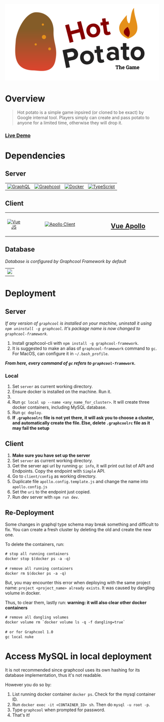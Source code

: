 <p align="center"><img width="600" src="/client/static/hot_potato_logo.png" alt="Hot Potato Game logo"></p>



# Overview

> Hot potato is a simple game inpsired (or cloned to be exact) by Google internal tool. Players simply can create and pass potato to anyone for a limited time, otherwise they will drop it.

### [Live Demo](https://albertlucianto.github.io/hot-potato)

# Dependencies

## Server

<table>
  <tbody>
    <tr>
      <td align="center" valign="middle">
        <a href="https://github.com/graphql/graphql-js">
          <img width="180" src="https://marmelab.com/images/blog/graphql/logo.png" alt="GraphQL">
        </a>
      </td>
      <td align="center" valign="middle">
        <a href="https://github.com/graphcool/graphcool">
          <img width="220" src="http://mvp-space.com/img/partners/graphcool.svg" alt="Graphcool">
        </a>
      </td>
      <td align="center" valign="middle">
        <a href="https://www.docker.com/">
          <img width="180" src="https://www.fullstackpython.com/img/logos/docker-wide.png" alt="Docker">
        </a>
      </td>
      <td align="center" valign="middle">
        <a href="https://www.typescriptlang.org/">
          <img width="120" src="https://d33wubrfki0l68.cloudfront.net/0579d394494deca6039254f27da3036f05a7ea05/8e284/images/typescript.png" alt="TypeScript">
        </a>
      </td>
    </tr>
  </tbody>
</table>




## Client

<table>
  <tbody>
    <tr>
      <td align="center" valign="middle">
        <a href="https://vuejs.org/">
          <img width="250" src="https://user-images.githubusercontent.com/7110136/29002856-9a237b36-7ab4-11e7-9f51-a0521d5c7a9b.png" alt="VueJS">
        </a>
      </td>
      <td align="center" valign="middle" width="250">
        <a href="https://www.apollographql.com">
          <img width="200" src="http://optics-docs.apollodata.com/images/logo-apollo-space-left.svg" alt="Apollo Client">
        </a>
      </td>
      <td align="center" valign="middle" width="200">
        <a href="https://github.com/Akryum/vue-apollo">
          <h2>Vue Apollo</h2>
        </a>
      </td>
    </tr>
  </tbody>
</table>


## Database

_Database is configured by Graphcool Framework by default_

<table>
  <tbody>
    <tr>
      <td align="center" valign="middle">
        <a href="https://www.mysql.com/">
          <img width="150" src="https://upload.wikimedia.org/wikipedia/en/thumb/6/62/MySQL.svg/1200px-MySQL.svg.png">
        </a>
      </td>
    </tr>
  </tbody>
</table>

# Deployment

## Server

_If any version of `graphcool` is installed on your machine, uninstall it using `npm uninstall -g graphcool`. It's package name is now changed to `graphcool-framework`._

1. Install graphcool-cli with `npm install -g graphcool-framework`.
2. It is suggested to make an alias of `graphcool-framework` command to `gc`. For MacOS, can configure it in `~/.bash_profile`.

___From here, every command of `gc` refers to `graphcool-framework`.___

### Local

1. Set `server` as current working directory.
2. Ensure docker is installed on the machine. Run it.
3. 
4. Run `gc local up --name <any_name_for_cluster>`. It will create three docker containers, including MySQL database.
5. Run `gc deploy`.
6. **If `.graphcoolrc` file is not yet there, it will ask you to choose a cluster, and automatically create the file. Else, delete `.graphcoolrc` file as it may fail the setup**

## Client

1. **Make sure you have set up the server**
2. Set `server` as current working directory.
3. Get the server api url by running `gc info`, it will print out list of API and Endpoints. Copy the endpoint with `Simple` API.
4. Go to `client/config` as working directory.
5. Duplicate file `apollo.config.template.js` and change the name into `apollo.config.js`
6. Set the `uri` to the endpoint just copied.
7. Run dev server with `npm run dev`.

## Re-Deployment

Some changes in graphql type schema may break something and difficult to fix. You can create a fresh cluster by deleting the old and create the new one.

To delete the containers, run:

```shell
# stop all running containers
docker stop $(docker ps -a -q)

# remove all running containers
docker rm $(docker ps -a -q)
```

But, you may encounter this error when deploying with the same project name: `project <project_name> already exists`. It was caused by dangling volume in docker.

Thus, to clear them, lastly run: **warning: it will also clear other docker containers**

```shell
# remove all dangling volumes
docker volume rm `docker volume ls -q -f dangling=true`

# or for Graphcool 1.0
gc local nuke
```

# Access MySQL in local deployment

It is not recommended since graphcool uses its own hashing for its database implementation, thus it's not readable.

However you do so by:

1. List running docker container `docker ps`. Check for the mysql container ID.
2. Run `docker exec -it <CONTAINER_ID> sh`. Then do `mysql -u root -p`.
3. Type `graphcool` when prompted for password.
4. That's it!
